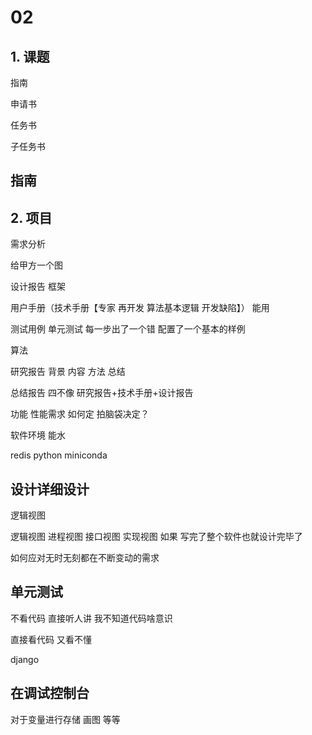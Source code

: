 # 02

## 1. 课题

指南

申请书

任务书

子任务书





## 指南 

## 2. 项目

需求分析 

给甲方一个图 

设计报告 框架

用户手册（技术手册【专家 再开发 算法基本逻辑 开发缺陷】） 能用

测试用例 单元测试 每一步出了一个错  配置了一个基本的样例

算法

研究报告  背景 内容 方法 总结

总结报告 四不像 研究报告+技术手册+设计报告

功能 性能需求  如何定 拍脑袋决定？





  软件环境 能水

redis python miniconda

  

## 设计详细设计

逻辑视图

逻辑视图 进程视图 接口视图 实现视图 如果 写完了整个软件也就设计完毕了

如何应对无时无刻都在不断变动的需求

## 单元测试

不看代码 直接听人讲 我不知道代码啥意识

直接看代码 又看不懂  



django 

## 在调试控制台

对于变量进行存储 画图 等等